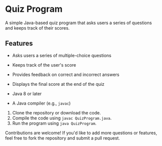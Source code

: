 

# Quiz Program

A simple Java-based quiz program that asks users a series of questions and keeps track of their scores.

## Features
* Asks users a series of multiple-choice questions
* Keeps track of the user's score
* Provides feedback on correct and incorrect answers
* Displays the final score at the end of the quiz

               
* Java 8 or later
* A Java compiler (e.g., `javac`)

             
1. Clone the repository or download the code.
2. Compile the code using `javac QuizProgram.java`.
3. Run the program using `java QuizProgram`.

               
Contributions are welcome! If you'd like to add more questions or features, feel free to fork the repository and submit a pull request.

